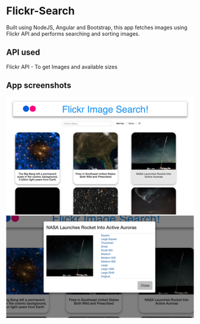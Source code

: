 # Flickr-Search
Built using NodeJS, Angular and Bootstrap, this app fetches images using Flickr API and performs searching and sorting images.

## API used
Flickr API - To get Images and available sizes

## App screenshots
![ScreenShot](https://github.com/gaganmalhotra/Flickr-Search/blob/master/app1.png)
![ScreenShot](https://github.com/gaganmalhotra/Flickr-Search/blob/master/app2.png)
